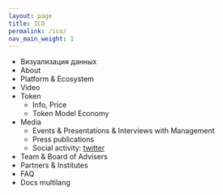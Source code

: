 ```yaml
---
layout: page
title: ICO
permalink: /ico/
nav_main_weight: 1
---
```


- Визуализация данных
- About
- Platform & Ecosystem
- Video
- Token
   - Info, Price
   - Token Model Economy
- Media
   - Events & Presentations & Interviews with Management
   - Press publications
   - Social activity: [twitter](https://help.twitter.com/en/using-twitter/embed-twitter-feed)
- Team & Board of Advisers
- Partners & Institutes
- FAQ
- Docs multilang
